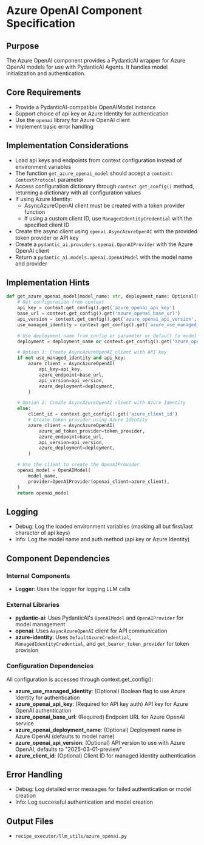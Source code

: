 # Azure OpenAI Component Specification

## Purpose

The Azure OpenAI component provides a PydanticAI wrapper for Azure OpenAI models for use with PydanticAI Agents. It handles model initialization and authentication.

## Core Requirements

- Provide a PydanticAI-compatible OpenAIModel instance
- Support choice of api key or Azure Identity for authentication
- Use the `openai` library for Azure OpenAI client
- Implement basic error handling

## Implementation Considerations

- Load api keys and endpoints from context configuration instead of environment variables
- The function `get_azure_openai_model` should accept a `context: ContextProtocol` parameter
- Access configuration dictionary through `context.get_config()` method, returning a dictionary with all configuration values
- If using Azure Identity:
  - AsyncAzureOpenAI client must be created with a token provider function
  - If using a custom client ID, use `ManagedIdentityCredential` with the specified client ID
- Create the async client using `openai.AsyncAzureOpenAI` with the provided token provider or API key
- Create a `pydantic_ai.providers.openai.OpenAIProvider` with the Azure OpenAI client
- Return a `pydantic_ai.models.openai.OpenAIModel` with the model name and provider

## Implementation Hints

```python
def get_azure_openai_model(model_name: str, deployment_name: Optional[str], context: ContextProtocol) -> OpenAIModel:
    # Get configuration from context
    api_key = context.get_config().get('azure_openai_api_key')
    base_url = context.get_config().get('azure_openai_base_url')
    api_version = context.get_config().get('azure_openai_api_version', '2025-03-01-preview')
    use_managed_identity = context.get_config().get('azure_use_managed_identity', False)

    # Use deployment name from config or parameter or default to model name
    deployment = deployment_name or context.get_config().get('azure_openai_deployment_name', model_name)

    # Option 1: Create AsyncAzureOpenAI client with API key
    if not use_managed_identity and api_key:
        azure_client = AsyncAzureOpenAI(
            api_key=api_key,
            azure_endpoint=base_url,
            api_version=api_version,
            azure_deployment=deployment,
        )

    # Option 2: Create AsyncAzureOpenAI client with Azure Identity
    else:
        client_id = context.get_config().get('azure_client_id')
        # Create token provider using Azure Identity
        azure_client = AsyncAzureOpenAI(
            azure_ad_token_provider=token_provider,
            azure_endpoint=base_url,
            api_version=api_version,
            azure_deployment=deployment,
        )

    # Use the client to create the OpenAIProvider
    openai_model = OpenAIModel(
        model_name,
        provider=OpenAIProvider(openai_client=azure_client),
    )
    return openai_model
```

## Logging

- Debug: Log the loaded environment variables (masking all but first/last character of api keys)
- Info: Log the model name and auth method (api key or Azure Identity)

## Component Dependencies

### Internal Components

- **Logger**: Uses the logger for logging LLM calls

### External Libraries

- **pydantic-ai**: Uses PydanticAI's `OpenAIModel` and `OpenAIProvider` for model management
- **openai**: Uses `AsyncAzureOpenAI` client for API communication
- **azure-identity**: Uses `DefaultAzureCredential`, `ManagedIdentityCredential`, and `get_bearer_token_provider` for token provision

### Configuration Dependencies

All configuration is accessed through context.get_config():

- **azure_use_managed_identity**: (Optional) Boolean flag to use Azure Identity for authentication
- **azure_openai_api_key**: (Required for API key auth) API key for Azure OpenAI authentication
- **azure_openai_base_url**: (Required) Endpoint URL for Azure OpenAI service
- **azure_openai_deployment_name**: (Optional) Deployment name in Azure OpenAI (defaults to model name)
- **azure_openai_api_version**: (Optional) API version to use with Azure OpenAI, defaults to "2025-03-01-preview"
- **azure_client_id**: (Optional) Client ID for managed identity authentication

## Error Handling

- Debug: Log detailed error messages for failed authentication or model creation
- Info: Log successful authentication and model creation

## Output Files

- `recipe_executor/llm_utils/azure_openai.py`
